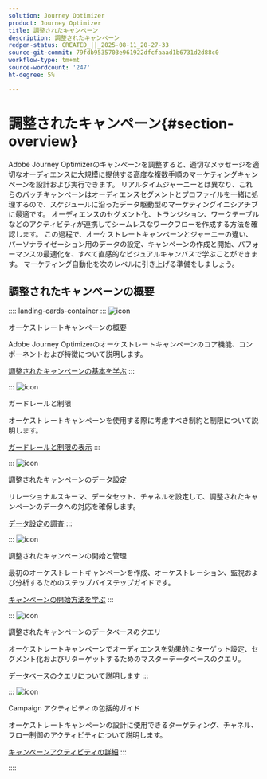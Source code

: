 ```yaml
---
solution: Journey Optimizer
product: Journey Optimizer
title: 調整されたキャンペーン
description: 調整されたキャンペーン
redpen-status: CREATED_||_2025-08-11_20-27-33
source-git-commit: 79fdb9535703e961922dfcfaaad1b6731d2d88c0
workflow-type: tm+mt
source-wordcount: '247'
ht-degree: 5%

---
```



# 調整されたキャンペーン{#section-overview}

Adobe Journey Optimizerのキャンペーンを調整すると、適切なメッセージを適切なオーディエンスに大規模に提供する高度な複数手順のマーケティングキャンペーンを設計および実行できます。 リアルタイムジャーニーとは異なり、これらのバッチキャンペーンはオーディエンスセグメントとプロファイルを一緒に処理するので、スケジュールに沿ったデータ駆動型のマーケティングイニシアチブに最適です。 オーディエンスのセグメント化、トランジション、ワークテーブルなどのアクティビティが連携してシームレスなワークフローを作成する方法を確認します。 この過程で、オーケストレートキャンペーンとジャーニーの違い、パーソナライゼーション用のデータの設定、キャンペーンの作成と開始、パフォーマンスの最適化を、すべて直感的なビジュアルキャンバスで学ぶことができます。 マーケティング自動化を次のレベルに引き上げる準備をしましょう。

## 調整されたキャンペーンの概要

:::: landing-cards-container
:::
![icon](https://cdn.experienceleague.adobe.com/icons/book.svg?lang=ja)

オーケストレートキャンペーンの概要

Adobe Journey Optimizerのオーケストレートキャンペーンのコア機能、コンポーネントおよび特徴について説明します。

[調整されたキャンペーンの基本を学ぶ](../using/orchestrated/gs-orchestrated-campaigns.md)
:::

:::
![icon](https://cdn.experienceleague.adobe.com/icons/shield-halved.svg?lang=ja)

ガードレールと制限

オーケストレートキャンペーンを使用する際に考慮すべき制約と制限について説明します。

[ガードレールと制限の表示](../using/orchestrated/guardrails.md)
:::

:::
![icon](https://cdn.experienceleague.adobe.com/icons/gear.svg?lang=ja)

調整されたキャンペーンのデータ設定

リレーショナルスキーマ、データセット、チャネルを設定して、調整されたキャンペーンのデータへの対応を確保します。

[データ設定の調査](data-configuration-landing-page.md)
:::

:::
![icon](https://cdn.experienceleague.adobe.com/icons/circle-play.svg?lang=ja)

調整されたキャンペーンの開始と管理

最初のオーケストレートキャンペーンを作成、オーケストレーション、監視および分析するためのステップバイステップガイドです。

[キャンペーンの開始方法を学ぶ](launch-landing-page.md)
:::

:::
![icon](https://cdn.experienceleague.adobe.com/icons/code-branch.svg?lang=ja)

調整されたキャンペーンのデータベースのクエリ

オーケストレートキャンペーンでオーディエンスを効果的にターゲット設定、セグメント化およびリターゲットするためのマスターデータベースのクエリ。

[データベースのクエリについて説明します](query-database-landing-page.md)
:::

:::
![icon](https://cdn.experienceleague.adobe.com/icons/puzzle-piece.svg?lang=ja)

Campaign アクティビティの包括的ガイド

オーケストレートキャンペーンの設計に使用できるターゲティング、チャネル、フロー制御のアクティビティについて説明します。

[キャンペーンアクティビティの詳細](design-campaigns-landing-page.md)
:::

::::
